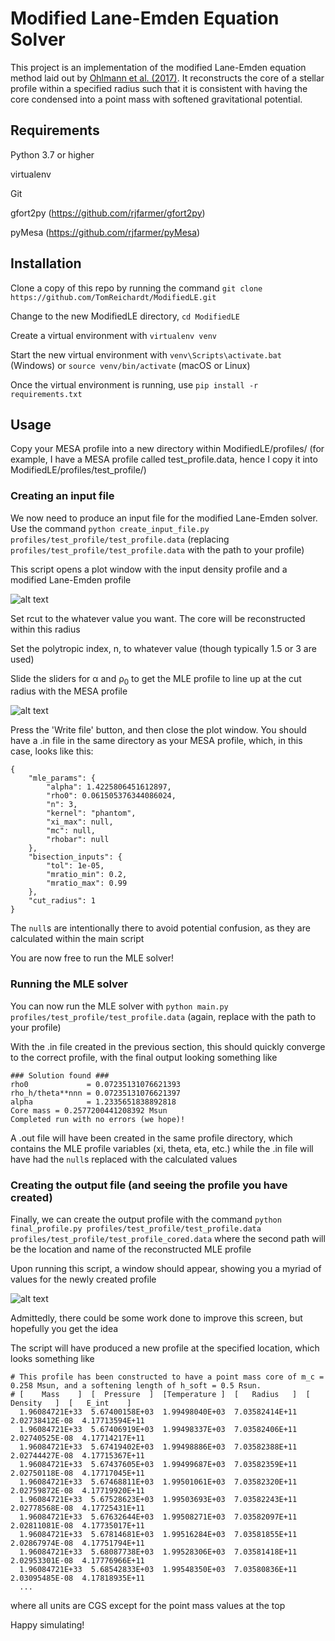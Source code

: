 # Modified Lane-Emden Equation Solver

This project is an implementation of the modified Lane-Emden equation method laid out by [Ohlmann et al. (2017)](https://www.aanda.org/articles/aa/abs/2017/03/aa29692-16/aa29692-16.html). It reconstructs the core of a stellar profile within a specified radius such that it is consistent with having the core condensed into a point mass with softened gravitational potential.

## Requirements
Python 3.7 or higher

virtualenv

Git

gfort2py (https://github.com/rjfarmer/gfort2py)

pyMesa (https://github.com/rjfarmer/pyMesa)

## Installation

Clone a copy of this repo by running the command `git clone https://github.com/TomReichardt/ModifiedLE.git`

Change to the new ModifiedLE directory, `cd ModifiedLE`

Create a virtual environment with `virtualenv venv`

Start the new virtual environment with `venv\Scripts\activate.bat` (Windows) or `source venv/bin/activate` (macOS or Linux)

Once the virtual environment is running, use `pip install -r requirements.txt`

## Usage

Copy your MESA profile into a new directory within ModifiedLE/profiles/ (for example, I have a MESA profile called test_profile.data, hence I copy it into ModifiedLE/profiles/test_profile/)

### Creating an input file

We now need to produce an input file for the modified Lane-Emden solver. Use the command `python create_input_file.py profiles/test_profile/test_profile.data` (replacing `profiles/test_profile/test_profile.data` with the path to your profile)

This script opens a plot window with the input density profile and a modified Lane-Emden profile

![alt text][input1]

Set rcut to the whatever value you want. The core will be reconstructed within this radius

Set the polytropic index, n, to whatever value (though typically 1.5 or 3 are used)

Slide the sliders for &alpha; and &rho;<sub>0</sub> to get the MLE profile to line up at the cut radius with the MESA profile

![alt text][input2]

Press the 'Write file' button, and then close the plot window. You should have a .in file in the same directory as your MESA profile, which, in this case, looks like this:
```
{
    "mle_params": {
        "alpha": 1.4225806451612897,
        "rho0": 0.061505376344086024,
        "n": 3,
        "kernel": "phantom",
        "xi_max": null,
        "mc": null,
        "rhobar": null
    },
    "bisection_inputs": {
        "tol": 1e-05,
        "mratio_min": 0.2,
        "mratio_max": 0.99
    },
    "cut_radius": 1
}
```

The `null`s are intentionally there to avoid potential confusion, as they are calculated within the main script

You are now free to run the MLE solver!

### Running the MLE solver

You can now run the MLE solver with `python main.py profiles/test_profile/test_profile.data` (again, replace with the path to your profile)

With the .in file created in the previous section, this should quickly converge to the correct profile, with the final output looking something like

```
### Solution found ###
rho0             = 0.07235131076621393
rho_h/theta**nnn = 0.07235131076621397
alpha            = 1.2335651838892818
Core mass = 0.2577200441208392 Msun
Completed run with no errors (we hope)!
```

A .out file will have been created in the same profile directory, which contains the MLE profile variables (xi, theta, eta, etc.) while the .in file will have had the `null`s replaced with the calculated values

### Creating the output file (and seeing the profile you have created)

Finally, we can create the output profile with the command 
```python final_profile.py profiles/test_profile/test_profile.data profiles/test_profile/test_profile_cored.data```
where the second path will be the location and name of the reconstructed MLE profile

Upon running this script, a window should appear, showing you a myriad of values for the newly created profile

![alt text][output]

Admittedly, there could be some work done to improve this screen, but hopefully you get the idea

The script will have produced a new profile at the specified location, which looks something like

```
# This profile has been constructed to have a point mass core of m_c = 0.258 Msun, and a softening length of h_soft = 0.5 Rsun.
# [    Mass    ]  [  Pressure  ]  [Temperature ]  [   Radius   ]  [  Density   ]  [   E_int    ]
  1.96084721E+33  5.67400158E+03  1.99498040E+03  7.03582414E+11  2.02738412E-08  4.17713594E+11
  1.96084721E+33  5.67406919E+03  1.99498337E+03  7.03582406E+11  2.02740525E-08  4.17714217E+11
  1.96084721E+33  5.67419402E+03  1.99498886E+03  7.03582388E+11  2.02744427E-08  4.17715367E+11
  1.96084721E+33  5.67437605E+03  1.99499687E+03  7.03582359E+11  2.02750118E-08  4.17717045E+11
  1.96084721E+33  5.67468811E+03  1.99501061E+03  7.03582320E+11  2.02759872E-08  4.17719920E+11
  1.96084721E+33  5.67528623E+03  1.99503693E+03  7.03582243E+11  2.02778568E-08  4.17725431E+11
  1.96084721E+33  5.67632644E+03  1.99508271E+03  7.03582097E+11  2.02811081E-08  4.17735017E+11
  1.96084721E+33  5.67814681E+03  1.99516284E+03  7.03581855E+11  2.02867974E-08  4.17751794E+11
  1.96084721E+33  5.68087738E+03  1.99528306E+03  7.03581418E+11  2.02953301E-08  4.17776966E+11
  1.96084721E+33  5.68542833E+03  1.99548350E+03  7.03580836E+11  2.03095485E-08  4.17818935E+11
  ...
```
where all units are CGS except for the point mass values at the top

Happy simulating!

[input1]: https://github.com/TomReichardt/ModifiedLE/blob/simplified/assets/input_tool_1.png "Adjust parameters as you see fit"
[input2]: https://github.com/TomReichardt/ModifiedLE/blob/simplified/assets/input_tool_2.png "Looks pretty close"
[output]: https://github.com/TomReichardt/ModifiedLE/blob/simplified/assets/output_tool_1.png "Look, it's not my best work"
